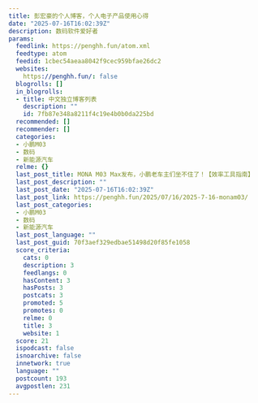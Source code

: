 ```yaml
---
title: 彭宏豪的个人博客，个人电子产品使用心得
date: "2025-07-16T16:02:39Z"
description: 数码软件爱好者
params:
  feedlink: https://penghh.fun/atom.xml
  feedtype: atom
  feedid: 1cbec54aeaa8042f9cec959bfae26dc2
  websites:
    https://penghh.fun/: false
  blogrolls: []
  in_blogrolls:
  - title: 中文独立博客列表
    description: ""
    id: 7fb87e348a8211f4c19e4b0b0da225bd
  recommended: []
  recommender: []
  categories:
  - 小鹏M03
  - 数码
  - 新能源汽车
  relme: {}
  last_post_title: MONA M03 Max发布，小鹏老车主们坐不住了！【效率工具指南】
  last_post_description: ""
  last_post_date: "2025-07-16T16:02:39Z"
  last_post_link: https://penghh.fun/2025/07/16/2025-7-16-monam03/
  last_post_categories:
  - 小鹏M03
  - 数码
  - 新能源汽车
  last_post_language: ""
  last_post_guid: 70f3aef329edbae51498d20f85fe1058
  score_criteria:
    cats: 0
    description: 3
    feedlangs: 0
    hasContent: 3
    hasPosts: 3
    postcats: 3
    promoted: 5
    promotes: 0
    relme: 0
    title: 3
    website: 1
  score: 21
  ispodcast: false
  isnoarchive: false
  innetwork: true
  language: ""
  postcount: 193
  avgpostlen: 231
---
```

